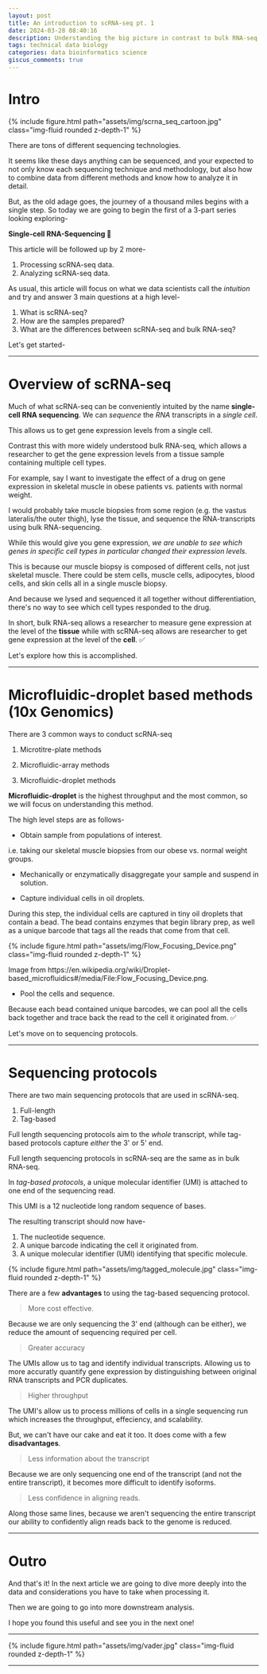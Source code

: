```yaml
---
layout: post
title: An introduction to scRNA-seq pt. 1
date: 2024-03-28 08:40:16
description: Understanding the big picture in contrast to bulk RNA-seq
tags: technical data biology
categories: data bioinformatics science
giscus_comments: true
---
```


# Intro

<div class="row mt-3">
   <div class="col-sm mt-3 mt-md-0">
       {% include figure.html path="assets/img/scrna_seq_cartoon.jpg" class="img-fluid rounded z-depth-1" %}
   </div>
</div>

There are tons of different sequencing technologies.

It seems like these days anything can be sequenced, and your expected to not only know each sequencing technique and methodology, but also how to combine data from different methods and know how to analyze it in detail.

But, as the old adage goes, the journey of a thousand miles begins with a single step. So today we are going to begin the first of a 3-part series looking exploring-

**Single-cell RNA-Sequencing 🧬**

This article will be followed up by 2 more-

1. Processing scRNA-seq data.
2. Analyzing scRNA-seq data.

As usual, this article will focus on what we data scientists call the _intuition_ and try and answer 3 main questions at a high level-

1. What is scRNA-seq?
2. How are the samples prepared?
3. What are the differences between scRNA-seq and bulk RNA-seq?

Let's get started-

<hr>

# Overview of scRNA-seq

Much of what scRNA-seq can be conveniently intuited by the name **single-cell RNA sequencing**. We can _sequence_ the _RNA_ transcripts in a _single cell_.

This allows us to get gene expression levels from a single cell.

Contrast this with more widely understood bulk RNA-seq, which allows a researcher to get the gene expression levels from a tissue sample containing multiple cell types.

For example, say I want to investigate the effect of a drug on gene expression in skeletal muscle in obese patients vs. patients with normal weight. 

I would probably take muscle biopsies from some region (e.g. the vastus lateralis/the outer thigh), lyse the tissue, and sequence the RNA-transcripts using bulk RNA-sequencing.

While this would give you gene expression, *we are unable to see which genes in specific cell types in particular changed their expression levels.*

This is because our muscle biopsy is composed of different cells, not just skeletal muscle. There could be stem cells, muscle cells, adipocytes, blood cells, and skin cells all in a single muscle biopsy. 

And because we lysed and sequenced it all together without differentiation, there's no way to see which cell types responded to the drug.

In short, bulk RNA-seq allows a researcher to measure gene expression at the level of the **tissue** while with scRNA-seq allows are researcher to get gene expression at the level of the **cell**. ✅

Let's explore how this is accomplished.

<hr>

# Microfluidic-droplet based methods (10x Genomics)

There are 3 common ways to conduct scRNA-seq

1. Microtitre-plate methods

2. Microfluidic-array methods

3. Microfluidic-droplet methods

**Microfluidic-droplet** is the highest throughput and the most common, so we will focus on understanding this method.


The high level steps are as follows-

- Obtain sample from populations of interest.

i.e. taking our skeletal muscle biopsies from our obese vs. normal weight groups.

- Mechanically or enzymatically disaggregate your sample and suspend in solution.

- Capture individual cells in oil droplets.

During this step, the individual cells are captured in tiny oil droplets that contain a bead. The bead contains enzymes that begin library prep, as well as a unique barcode that tags all the reads that come from that cell.

<div class="row mt-3">
   <div class="col-sm mt-3 mt-md-0">
       {% include figure.html path="assets/img/Flow_Focusing_Device.png" class="img-fluid rounded z-depth-1" %}
       <p class="text-center">Image from https://en.wikipedia.org/wiki/Droplet-based_microfluidics#/media/File:Flow_Focusing_Device.png.</p>
   </div>
</div>

- Pool the cells and sequence.

Because each bead contained unique barcodes, we can pool all the cells back together and trace back the read to the cell it originated from. ✅

Let's move on to sequencing protocols.

<hr>

# Sequencing protocols

There are two main sequencing protocols that are used in scRNA-seq.

1. Full-length
2. Tag-based

Full length sequencing protocols aim to the _whole_ transcript, while tag-based protocols capture _either_ the 3' or 5' end.

Full length sequencing protocols in scRNA-seq are the same as in bulk RNA-seq.

In *tag-based protocols*, a unique molecular identifier (UMI) is attached to one end of the sequencing read. 

This UMI is a 12 nucleotide long random sequence of bases.

The resulting transcript should now have-

1. The nucleotide sequence.
2. A unique barcode indicating the cell it originated from.
3. A unique molecular identifier (UMI) identifying that specific molecule.

<div class="row mt-3">
    <div class="col-sm mt-3 mt-md-0">
        {% include figure.html path="assets/img/tagged_molecule.jpg" class="img-fluid rounded z-depth-1" %}
    </div>
</div>

There are a few **advantages** to using the tag-based sequencing protocol.

> More cost effective.

Because we are only sequencing the 3' end (although can be either), we reduce the amount of sequencing required per cell.

> Greater accuracy

The UMIs allow us to tag and identify individual transcripts. Allowing us to more accuratly quantify gene expression by distinguishing between original RNA transcripts and PCR duplicates.

> Higher throughput

The UMI's allow us to process millions of cells in a single sequencing run which increases the throughput, effeciency, and scalability.

But, we can't have our cake and eat it too. It does come with a few **disadvantages**.

> Less information about the transcript

Because we are only sequencing one end of the transcript (and not the entire transcript), it becomes more difficult to identify isoforms.

> Less confidence in aligning reads.

Along those same lines, because we aren't sequencing the entire transcript our ability to confidently align reads back to the genome is reduced.

<hr>

# Outro

And that's it! In the next article we are going to dive more deeply into the data and considerations you have to take when processing it. 

Then we are going to go into more downstream analysis.

I hope you found this useful and see you in the next one!

<hr>

<div class="row mt-3">
    <div class="col-sm mt-3 mt-md-0">
        {% include figure.html path="assets/img/vader.jpg" class="img-fluid rounded z-depth-1" %}
    </div>
</div>

<script type="text/javascript" src="https://cdnjs.buymeacoffee.com/1.0.0/button.prod.min.js" data-name="bmc-button" data-slug="jdickinson" data-color="#5F7FFF" data-emoji=""  data-font="Lato" data-text="Buy me a coffee" data-outline-color="#000000" data-font-color="#ffffff" data-coffee-color="#FFDD00" ></script>

<hr>
